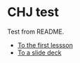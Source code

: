 # CHJ test

Test from README.

- [To the first lessson](https://critmcdonald.github.io/chj-test/d1-01-intro.html)
- [To a slide deck](https://critmcdonald.github.io/chj-test/slides/01-slide-test.html)

